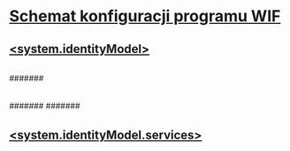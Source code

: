 # [Schemat konfiguracji programu WIF](index.md)
## [<system.identityModel>](system-identitymodel.md)
### [<identityConfiguration>](identityconfiguration.md)
#### [<caches>](caches.md)
##### [<sessionSecurityTokenCache>](sessionsecuritytokencache.md)
##### [<tokenReplayCache>](tokenreplaycache.md)
#### [<certificateValidation>](certificatevalidation.md)
##### [<certificateValidator>](certificatevalidator.md)
#### [<claimsAuthenticationManager>](claimsauthenticationmanager.md)
#### [<claimsAuthorizationManager>](claimsauthorizationmanager.md)
#### [<claimTypeRequired>](claimtyperequired.md)
##### [<claimType>](claimtype.md)
#### [<securityTokenHandlers>](securitytokenhandlers.md)
##### [<securityTokenHandlerConfiguration>](securitytokenhandlerconfiguration.md)
###### [<audienceUris>](audienceuris.md)
###### [<issuerNameRegistry>](issuernameregistry.md)
####### [<trustedIssuers>](trustedissuers.md)
###### [<issuerTokenResolver>](issuertokenresolver.md)
###### [<serviceTokenResolver>](servicetokenresolver.md)
##### [<add>](add.md)
###### [<x509SecurityTokenHandlerRequirement>](x509securitytokenhandlerrequirement.md)
###### [<userNameSecurityTokenHandlerRequirement>](usernamesecuritytokenhandlerrequirement.md)
###### [<samlSecurityTokenRequirement>](samlsecuritytokenrequirement.md)
####### [<nameClaimType>](nameclaimtype.md)
####### [<roleClaimType>](roleclaimtype.md)
###### [<sessionTokenRequirement>](sessiontokenrequirement.md)
##### [<clear>](clear.md)
##### [<remove>](remove.md)
#### [<tokenReplayDetection>](tokenreplaydetection.md)
## [<system.identityModel.services>](system-identitymodel-services.md)
### [<federationConfiguration>](federationconfiguration.md)
#### [<wsFederation>](wsfederation.md)
#### [<serviceCertificate>](servicecertificate.md)
##### [<certificateReference>](certificatereference.md)
#### [<cookieHandler>](cookiehandler.md)
##### [<chunkedCookieHandler>](chunkedcookiehandler.md)
##### [<customCookieHandler>](customcookiehandler.md)
